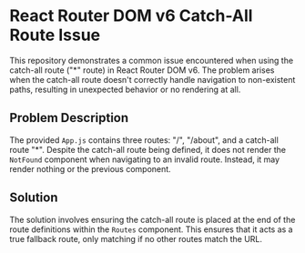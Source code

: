 # React Router DOM v6 Catch-All Route Issue

This repository demonstrates a common issue encountered when using the catch-all route ("*" route) in React Router DOM v6.  The problem arises when the catch-all route doesn't correctly handle navigation to non-existent paths, resulting in unexpected behavior or no rendering at all.

## Problem Description
The provided `App.js` contains three routes: "/", "/about", and a catch-all route "*".  Despite the catch-all route being defined, it does not render the `NotFound` component when navigating to an invalid route.  Instead, it may render nothing or the previous component.

## Solution
The solution involves ensuring the catch-all route is placed at the end of the route definitions within the `Routes` component.  This ensures that it acts as a true fallback route, only matching if no other routes match the URL.
